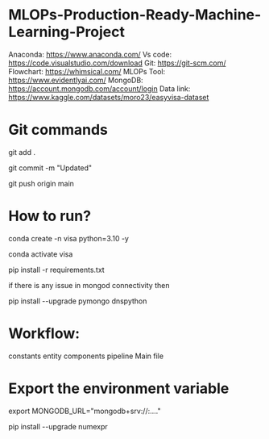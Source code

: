 # MLOPs-Production-Ready-Machine-Learning-Project
Anaconda: https://www.anaconda.com/
Vs code: https://code.visualstudio.com/download
Git: https://git-scm.com/
Flowchart: https://whimsical.com/
MLOPs Tool: https://www.evidentlyai.com/
MongoDB: https://account.mongodb.com/account/login
Data link: https://www.kaggle.com/datasets/moro23/easyvisa-dataset

# Git commands
git add .

git commit -m "Updated"

git push origin main

# How to run?

conda create -n visa python=3.10 -y

conda activate visa

pip install -r requirements.txt

if there is any issue in mongod connectivity then 

pip install --upgrade pymongo dnspython

# Workflow:

constants
entity
components
pipeline
Main file

# Export the environment variable

export MONGODB_URL="mongodb+srv://<username>:<password>...."

pip install --upgrade numexpr
